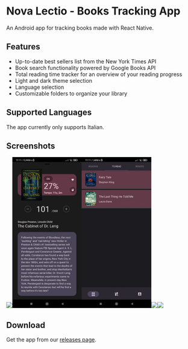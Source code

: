 # Nova Lectio - Books Tracking App

An Android app for tracking books made with React Native.

## Features

- Up-to-date best sellers list from the New York Times API
- Book search functionality powered by Google Books API
- Total reading time tracker for an overview of your reading progress
- Light and dark theme selection
- Language selection
- Customizable folders to organize your library

## Supported Languages

The app currently only supports Italian.

## Screenshots

<img src="./.github/best_sellers.jpeg" height="400"/><img src="./.github/book.jpeg" height="400"/><img src="./.github/bookshelf.jpeg" height="400"/><img src="./.github/more.jpeg" height="400"/><img src="./.github/search.jpeg" height="400"/>

## Download

Get the app from our [releases page](https://github.com/GiudaBallerino/nova-lectio/releases).
